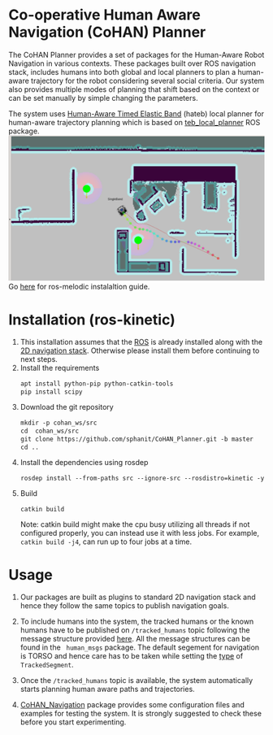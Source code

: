 
# Co-operative Human Aware Navigation (CoHAN) Planner

The CoHAN Planner provides a set of packages for the Human-Aware Robot Navigation in various contexts. These packages built over ROS navigation stack, includes humans into both global and local planners to plan a human-aware trajectory for the robot considering several social criteria. Our system also provides multiple modes of planning that shift based on the context or can be set manually by simple changing the parameters.  

The system uses [Human-Aware Timed Elastic Band](https://hal.laas.fr/hal-02922029/file/Ro_Man_2020.pdf) (hateb) local planner for human-aware trajectory planning which is based on [teb_local_planner](https://github.com/rst-tu-dortmund/teb_local_planner) ROS package. 
![](https://github.com/sphanit/images/blob/main/cohan.png)
Go [here](https://github.com/sphanit/CoHAN_Planner/tree/master) for ros-melodic instalaltion guide.

# Installation (ros-kinetic)
1. This installation assumes that the [ROS](http://wiki.ros.org/ROS/Installation) is already installed along with the [2D navigation stack](http://wiki.ros.org/navigation). Otherwise please install them before continuing to next steps.
2. Install the requirements
	```
	apt install python-pip python-catkin-tools
	pip install scipy
	```
3. Download the git repository
	```
	mkdir -p cohan_ws/src
	cd 	cohan_ws/src
	git clone https://github.com/sphanit/CoHAN_Planner.git -b master
	cd ..	
	```
4. Install the dependencies using rosdep
	```
	rosdep install --from-paths src --ignore-src --rosdistro=kinetic -y
	```
5. Build
	```
	catkin build
	```
	Note: catkin build might make the cpu busy utilizing all threads if not configured properly, you can instead use it with less jobs. For example, ```catkin build -j4```, can run up to four jobs at a time.
# Usage
1. Our packages are built as plugins to standard 2D navigation stack and hence they follow the same topics to publish navigation goals.

2. To include humans into the system, the tracked humans or the known humans have to be published on ``` /tracked_humans ``` topic following the message structure provided [here](https://github.com/sphanit/CoHAN_Planner/blob/master/human_msgs/msg/TrackedHumans.msg). All the message structures can be found in the ``` human_msgs``` package. The default segement for navigation is TORSO and hence care has to be taken while setting the [type](https://github.com/sphanit/CoHAN_Planner/blob/master/human_msgs/msg/TrackedSegmentType.msg) of ```TrackedSegment```.  

3. Once the ```/tracked_humans``` topic is available, the system automatically starts planning human aware paths and trajectories. 
4. [CoHAN_Navigation](https://github.com/sphanit/CoHAN_Navigation/tree/kinetic-devel) package provides some configuration files and examples for testing the system. It is strongly suggested to check these before you start experimenting.
 



